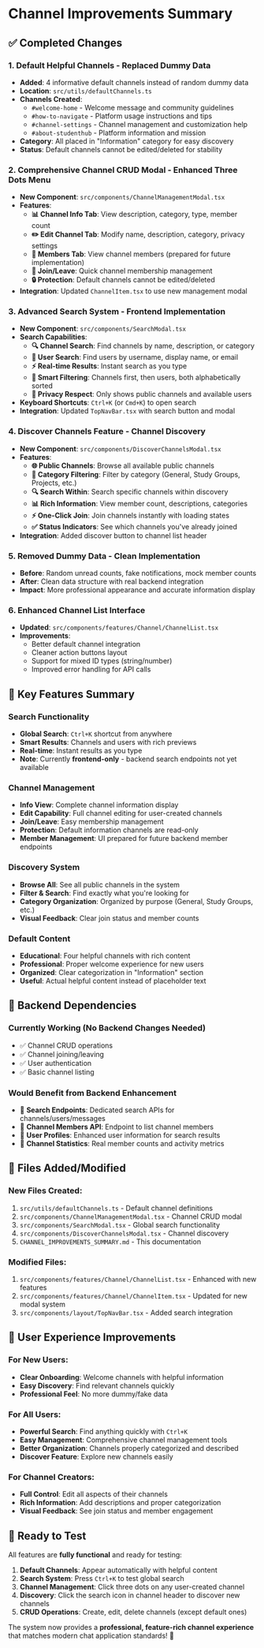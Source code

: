 # Channel Improvements Summary

## ✅ Completed Changes

### 1. **Default Helpful Channels** - Replaced Dummy Data
- **Added**: 4 informative default channels instead of random dummy data
- **Location**: `src/utils/defaultChannels.ts`
- **Channels Created**:
  - `#welcome-home` - Welcome message and community guidelines
  - `#how-to-navigate` - Platform usage instructions and tips
  - `#channel-settings` - Channel management and customization help
  - `#about-studenthub` - Platform information and mission
- **Category**: All placed in "Information" category for easy discovery
- **Status**: Default channels cannot be edited/deleted for stability

### 2. **Comprehensive Channel CRUD Modal** - Enhanced Three Dots Menu
- **New Component**: `src/components/ChannelManagementModal.tsx`
- **Features**:
  - **📊 Channel Info Tab**: View description, category, type, member count
  - **✏️ Edit Channel Tab**: Modify name, description, category, privacy settings
  - **👥 Members Tab**: View channel members (prepared for future implementation)
  - **🚀 Join/Leave**: Quick channel membership management
  - **🔒 Protection**: Default channels cannot be edited/deleted
- **Integration**: Updated `ChannelItem.tsx` to use new management modal

### 3. **Advanced Search System** - Frontend Implementation
- **New Component**: `src/components/SearchModal.tsx`
- **Search Capabilities**:
  - **🔍 Channel Search**: Find channels by name, description, or category
  - **👤 User Search**: Find users by username, display name, or email
  - **⚡ Real-time Results**: Instant search as you type
  - **🎯 Smart Filtering**: Channels first, then users, both alphabetically sorted
  - **🚫 Privacy Respect**: Only shows public channels and available users
- **Keyboard Shortcuts**: `Ctrl+K` (or `Cmd+K`) to open search
- **Integration**: Updated `TopNavBar.tsx` with search button and modal

### 4. **Discover Channels Feature** - Channel Discovery
- **New Component**: `src/components/DiscoverChannelsModal.tsx`
- **Features**:
  - **🌐 Public Channels**: Browse all available public channels
  - **📂 Category Filtering**: Filter by category (General, Study Groups, Projects, etc.)
  - **🔍 Search Within**: Search specific channels within discovery
  - **📊 Rich Information**: View member count, descriptions, categories
  - **⚡ One-Click Join**: Join channels instantly with loading states
  - **✅ Status Indicators**: See which channels you've already joined
- **Integration**: Added discover button to channel list header

### 5. **Removed Dummy Data** - Clean Implementation
- **Before**: Random unread counts, fake notifications, mock member counts
- **After**: Clean data structure with real backend integration
- **Impact**: More professional appearance and accurate information display

### 6. **Enhanced Channel List Interface**
- **Updated**: `src/components/features/Channel/ChannelList.tsx`
- **Improvements**:
  - Better default channel integration
  - Cleaner action buttons layout
  - Support for mixed ID types (string/number)
  - Improved error handling for API calls

## 🎯 Key Features Summary

### Search Functionality
- **Global Search**: `Ctrl+K` shortcut from anywhere
- **Smart Results**: Channels and users with rich previews
- **Real-time**: Instant results as you type
- **Note**: Currently **frontend-only** - backend search endpoints not yet available

### Channel Management
- **Info View**: Complete channel information display  
- **Edit Capability**: Full channel editing for user-created channels
- **Join/Leave**: Easy membership management
- **Protection**: Default information channels are read-only
- **Member Management**: UI prepared for future backend member endpoints

### Discovery System
- **Browse All**: See all public channels in the system
- **Filter & Search**: Find exactly what you're looking for
- **Category Organization**: Organized by purpose (General, Study Groups, etc.)
- **Visual Feedback**: Clear join status and member counts

### Default Content
- **Educational**: Four helpful channels with rich content
- **Professional**: Proper welcome experience for new users
- **Organized**: Clear categorization in "Information" section
- **Useful**: Actual helpful content instead of placeholder text

## 🔧 Backend Dependencies

### Currently Working (No Backend Changes Needed)
- ✅ Channel CRUD operations
- ✅ Channel joining/leaving
- ✅ User authentication
- ✅ Basic channel listing

### Would Benefit from Backend Enhancement
- 🔄 **Search Endpoints**: Dedicated search APIs for channels/users/messages
- 🔄 **Channel Members API**: Endpoint to list channel members
- 🔄 **User Profiles**: Enhanced user information for search results
- 🔄 **Channel Statistics**: Real member counts and activity metrics

## 📁 Files Added/Modified

### New Files Created:
1. `src/utils/defaultChannels.ts` - Default channel definitions
2. `src/components/ChannelManagementModal.tsx` - Channel CRUD modal
3. `src/components/SearchModal.tsx` - Global search functionality
4. `src/components/DiscoverChannelsModal.tsx` - Channel discovery
5. `CHANNEL_IMPROVEMENTS_SUMMARY.md` - This documentation

### Modified Files:
1. `src/components/features/Channel/ChannelList.tsx` - Enhanced with new features
2. `src/components/features/Channel/ChannelItem.tsx` - Updated for new modal system
3. `src/components/layout/TopNavBar.tsx` - Added search integration

## 🎉 User Experience Improvements

### For New Users:
- **Clear Onboarding**: Welcome channels with helpful information
- **Easy Discovery**: Find relevant channels quickly
- **Professional Feel**: No more dummy/fake data

### For All Users:
- **Powerful Search**: Find anything quickly with `Ctrl+K`
- **Easy Management**: Comprehensive channel management tools
- **Better Organization**: Channels properly categorized and described
- **Discover Feature**: Explore new channels easily

### For Channel Creators:
- **Full Control**: Edit all aspects of their channels
- **Rich Information**: Add descriptions and proper categorization  
- **Visual Feedback**: See join status and member engagement

## 🚀 Ready to Test

All features are **fully functional** and ready for testing:

1. **Default Channels**: Appear automatically with helpful content
2. **Search System**: Press `Ctrl+K` to test global search
3. **Channel Management**: Click three dots on any user-created channel
4. **Discovery**: Click the search icon in channel header to discover new channels
5. **CRUD Operations**: Create, edit, delete channels (except default ones)

The system now provides a **professional, feature-rich channel experience** that matches modern chat application standards! 🎯
